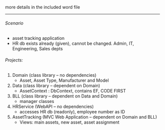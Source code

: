 more details in the included word file
_______________________________________
###### Scenario
  - asset tracking application
  - HR db exists already (given), cannot be changed. Admin, IT, Engineering, Sales depts

###### Projects:
1. Domain (class library  – no dependencies) 
    - Asset, Asset Type, Manufacturer and Model 
2. Data (class library – dependent on Domain) 
    - AssetContext : DbContext, contains EF, CODE FIRST
3. BLL (class library – dependent on Data and Domain) 
    - manager classes
4. HRService (WebAPI – no dependencies) 
    - accesses HR db (readonly), employee number as ID
5. AssetTracking (MVC Web Application – dependent on Domain and BLL)
    - Views: main assets, new asset, asset assignment

